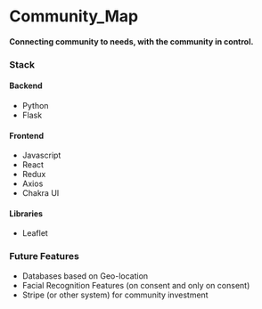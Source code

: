# Community_Map


#### Connecting community to needs, with the community in control.

### Stack

#### Backend

- Python
- Flask

#### Frontend

- Javascript
- React
- Redux
- Axios
- Chakra UI

#### Libraries

- Leaflet


### Future Features

- Databases based on Geo-location
- Facial Recognition Features (on consent and only on consent)
- Stripe (or other system) for community investment



